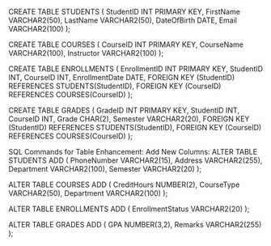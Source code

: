 CREATE TABLE STUDENTS (
    StudentID INT PRIMARY KEY,
    FirstName VARCHAR2(50),
    LastName VARCHAR2(50),
    DateOfBirth DATE,
    Email VARCHAR2(100)
);

CREATE TABLE COURSES (
    CourseID INT PRIMARY KEY,
    CourseName VARCHAR2(100),
    Instructor VARCHAR2(100)
);

CREATE TABLE ENROLLMENTS (
    EnrollmentID INT PRIMARY KEY,
    StudentID INT,
    CourseID INT,
    EnrollmentDate DATE,
    FOREIGN KEY (StudentID) REFERENCES STUDENTS(StudentID),
    FOREIGN KEY (CourseID) REFERENCES COURSES(CourseID)
);

CREATE TABLE GRADES (
    GradeID INT PRIMARY KEY,
    StudentID INT,
    CourseID INT,
    Grade CHAR(2),
    Semester VARCHAR2(20),
    FOREIGN KEY (StudentID) REFERENCES STUDENTS(StudentID),
    FOREIGN KEY (CourseID) REFERENCES COURSES(CourseID)
);


SQL Commands for Table Enhancement:
Add New Columns:
ALTER TABLE STUDENTS
ADD (
    PhoneNumber VARCHAR2(15),
    Address VARCHAR2(255),
    Department VARCHAR2(100),
    Semester VARCHAR2(20)
);

ALTER TABLE COURSES
ADD (
    CreditHours NUMBER(2),
    CourseType VARCHAR2(50),
    Department VARCHAR2(100)
);

ALTER TABLE ENROLLMENTS
ADD (
    EnrollmentStatus VARCHAR2(20)
);

ALTER TABLE GRADES
ADD (
    GPA NUMBER(3,2),
    Remarks VARCHAR2(255)
);
